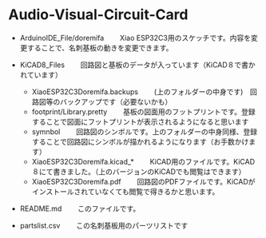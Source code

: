 # Audio-Visual-Circuit-Card
- ArduinoIDE_File/doremifa     　　Xiao ESP32C3用のスケッチです。内容を変更することで、名刺基板の動きを変更できます。<br>
- KiCAD8_Files    　　回路図と基板のデータが入っています（KiCAD８で書かれています）<br>
    * XiaoESP32C3Doremifa.backups    　　(上のフォルダーの中身です)　回路図等のバックアップです（必要ないかも）<br>
    * footprint/Library.pretty    　　基板の図面用のフットプリントです。登録することで図面にフットプリントが表示されるようになると思います<br>
    * symnbol    　　回路図のシンボルです。上のフォルダーの中身同様、登録することで回路図にシンボルが描かれるようになります（お手数かけます）<br>
    * XiaoESP32C3Doremifa.kicad_*    　　KiCAD用のファイルです。KiCAD８にて書きました。（上のバージョンのKiCADでも閲覧はできます）
    * XiaoESP32C3Doremifa.pdf    　　回路図のPDFファイルです。KiCADがインストールされていなくても閲覧で得きるかと思います。

- README.md    　　このファイルです。
- partslist.csv    　　この名刺基板用のパーツリストです
